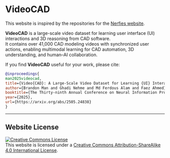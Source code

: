 # VideoCAD

This website is inspired by the repositories for the [Nerfies website](https://nerfies.github.io).

**VideoCAD** is a large-scale video dataset for learning user interface (UI) interactions and 3D reasoning from CAD software.  
It contains over 41,000 CAD modeling videos with synchronized user actions, enabling multimodal learning for CAD automation, 3D understanding, and human–AI collaboration.

If you find **VideoCAD** useful for your work, please cite:

```bibtex
@inproceedings{
man2025videocad,
title={Video{CAD}: A Large-Scale Video Dataset for Learning {UI} Interactions and 3D Reasoning from {CAD} Software},
author={Brandon Man and Ghadi Nehme and Md Ferdous Alam and Faez Ahmed},
booktitle={The Thirty-ninth Annual Conference on Neural Information Processing Systems Datasets and Benchmarks Track},
year={2025},
url={https://arxiv.org/abs/2505.24838}
}
```

---

## Website License
<a rel="license" href="http://creativecommons.org/licenses/by-sa/4.0/">
  <img alt="Creative Commons License" style="border-width:0"
       src="https://i.creativecommons.org/l/by-sa/4.0/88x31.png" />
</a><br />
This website is licensed under a
<a rel="license" href="http://creativecommons.org/licenses/by-sa/4.0/">
Creative Commons Attribution-ShareAlike 4.0 International License</a>.

